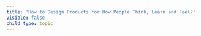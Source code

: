 ```yaml
---
title: 'How to Design Products for How People Think, Learn and Feel?'
visible: false
child_type: topic
---
```

